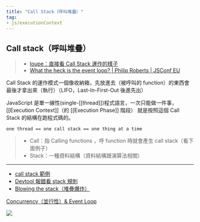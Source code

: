 ```yaml
---
title: "Call Stack（呼叫堆疊）"
tag: 
- js/executionContext
---
```

## Call stack（呼叫堆疊）
> - [loupe：直接看 Call Stack 運作的樣子](http://latentflip.com/loupe/?code=ZnVuY3Rpb24gZjEoKSB7CiAgY29uc29sZS5sb2coJ1RoaXMgaXMgZjEnKQoKICBmMigpCgogIGZ1bmN0aW9uIGYyKCkgewogICAgY29uc29sZS5sb2coJ1RoaXMgaXMgZjInKQoKICAgIGYzKCkKCiAgICBmdW5jdGlvbiBmMygpIHsKICAgICAgY29uc29sZS5sb2coJ1RoaXMgaXMgZjMnKQoKICAgICAgY29uc29sZS5sb2coJ2YzIGRvbmUnKQogICAgfQoKICAgIGNvbnNvbGUubG9nKCdmMiBkb25lJykKICB9CgogIGNvbnNvbGUubG9nKCdmMSBkb25lJykKfQoKZjEoKQ%3D%3D!!!PGJ1dHRvbj5DbGljayBtZSE8L2J1dHRvbj4%3D)
> - [What the heck is the event loop? | Philip Roberts | JSConf EU](https://www.youtube.com/watch?v=8aGhZQkoFbQ&t=107s)


Call Stack 的運作模式一個像收納箱，先放進去（被呼叫的 function）的東西會最後才拿出來（執行）（LIFO，Last-In-First-Out 後進先出）

JavaScript 是單一線性(single-[[thread]])程式語言，一次只能做一件事，[[Execution Context]]（的 [[Execution Phase]] 階段） 就是按照這個 Call Stack 的結構在跑程式碼的。

```
one thread == one call stack == one thing at a time
```


>- Call：指 Calling functions ，呼 function 時就會產生 call stack（看下面例子）
>- Stack：一種資料結構（資料結構跟演算法相關）

---

- [call stack 範例](call%20stack%20範例.md)
- [Devtool 報錯看 stack 規則](Devtool%20報錯看%20stack%20規則.md)
- [Blowing the stack（堆疊爆炸）](Blowing%20the%20stack（堆疊爆炸）.md) 

[Concurrency（並行性）& Event Loop](Concurrency（並行性）&%20Event%20Loop.md)

![](https://i.imgur.com/4f2ZZw9.png)
